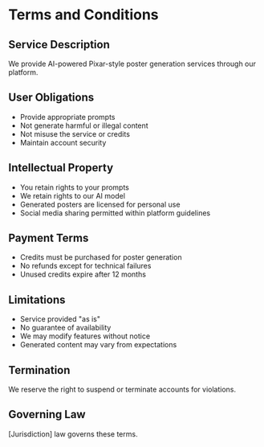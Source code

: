 # Terms and Conditions

## Service Description
We provide AI-powered Pixar-style poster generation services through our platform.

## User Obligations
- Provide appropriate prompts
- Not generate harmful or illegal content
- Not misuse the service or credits
- Maintain account security

## Intellectual Property
- You retain rights to your prompts
- We retain rights to our AI model
- Generated posters are licensed for personal use
- Social media sharing permitted within platform guidelines

## Payment Terms
- Credits must be purchased for poster generation
- No refunds except for technical failures
- Unused credits expire after 12 months

## Limitations
- Service provided "as is"
- No guarantee of availability
- We may modify features without notice
- Generated content may vary from expectations

## Termination
We reserve the right to suspend or terminate accounts for violations.

## Governing Law
[Jurisdiction] law governs these terms.
